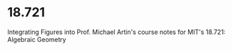 # 18.721
Integrating Figures into Prof. Michael Artin's course notes for MIT's 18.721: Algebraic Geometry
